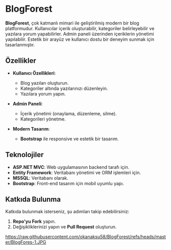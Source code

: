 # BlogForest

**BlogForest**, çok katmanlı mimari ile geliştirilmiş modern bir blog platformudur. Kullanıcılar içerik oluşturabilir, kategoriler belirleyebilir ve yazılara yorum yapabilirler. Admin paneli üzerinden içeriklerin yönetimi yapılabilir. Estetik bir arayüz ve kullanıcı dostu bir deneyim sunmak için tasarlanmıştır.

## Özellikler

- **Kullanıcı Özellikleri**:
  - Blog yazıları oluşturun.
  - Kategoriler altında yazılarınızı düzenleyin.
  - Yazılara yorum yapın.
  
- **Admin Paneli**:
  - İçerik yönetimi (onaylama, düzenleme, silme).
  - Kategorileri yönetme.
  
- **Modern Tasarım**:
  - **Bootstrap** ile responsive ve estetik bir tasarım.

## Teknolojiler

- **ASP.NET MVC**: Web uygulamasının backend tarafı için.
- **Entity Framework**: Veritabanı yönetimi ve ORM işlemleri için.
- **MSSQL**: Veritabanı olarak.
- **Bootstrap**: Front-end tasarım için mobil uyumlu yapı.

## Katkıda Bulunma

Katkıda bulunmak isterseniz, şu adımları takip edebilirsiniz:

1. **Repo'yu Fork** yapın.
2. Değişikliklerinizi yapın ve **Pull Request** oluşturun.


https://raw.githubusercontent.com/okanaksu58/BlogForest/refs/heads/master/BlogFores-1.JPG
